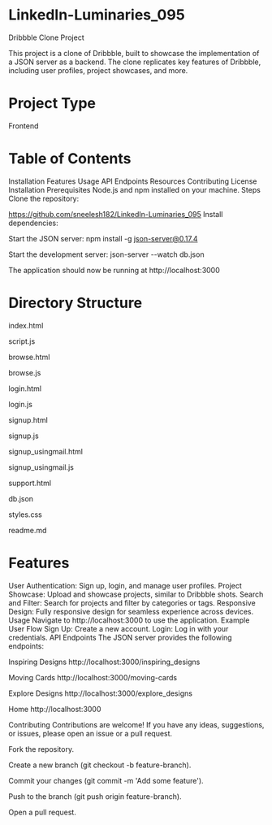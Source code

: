 # LinkedIn-Luminaries_095
Dribbble Clone Project

This project is a clone of Dribbble, built to showcase the implementation of a JSON server as a backend. The clone replicates key features of Dribbble, including user profiles, project showcases, and more.

# Project Type

Frontend

# Table of Contents
Installation
Features
Usage
API Endpoints
Resources
Contributing
License
Installation
Prerequisites
Node.js and npm installed on your machine.
Steps
Clone the repository:

https://github.com/sneelesh182/LinkedIn-Luminaries_095
Install dependencies:

Start the JSON server:
npm install -g json-server@0.17.4    

Start the development server:
json-server --watch db.json 

The application should now be running at http://localhost:3000 


# Directory Structure

index.html

script.js

browse.html

browse.js

login.html

login.js

signup.html

signup.js

signup_usingmail.html

signup_usingmail.js

support.html

db.json

styles.css

readme.md

# Features
User Authentication: Sign up, login, and manage user profiles.
Project Showcase: Upload and showcase projects, similar to Dribbble shots.
Search and Filter: Search for projects and filter by categories or tags.
Responsive Design: Fully responsive design for seamless experience across devices.
Usage
Navigate to http://localhost:3000 to use the application.
Example User Flow
Sign Up: Create a new account.
Login: Log in with your credentials.
API Endpoints
The JSON server provides the following endpoints:

Inspiring Designs
http://localhost:3000/inspiring_designs

Moving Cards
http://localhost:3000/moving-cards

Explore Designs
http://localhost:3000/explore_designs

Home
http://localhost:3000

Contributing
Contributions are welcome! If you have any ideas, suggestions, or issues, please open an issue or a pull request.

Fork the repository.

Create a new branch (git checkout -b feature-branch).

Commit your changes (git commit -m 'Add some feature').

Push to the branch (git push origin feature-branch).

Open a pull request.


